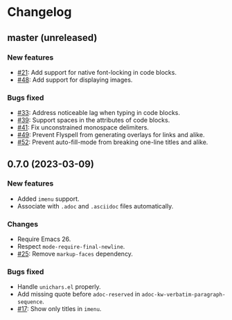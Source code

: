 # Changelog

## master (unreleased)

### New features

- [#21](https://github.com/bbatsov/adoc-mode/pull/21): Add support for native font-locking in code blocks.
- [#48](https://github.com/bbatsov/adoc-mode/pull/48): Add support for displaying images.

### Bugs fixed

- [#33](https://github.com/bbatsov/adoc-mode/issues/33): Address noticeable lag when typing in code blocks.
- [#39](https://github.com/bbatsov/adoc-mode/issues/39): Support spaces in the attributes of code blocks.
- [#41](https://github.com/bbatsov/adoc-mode/issues/41): Fix unconstrained monospace delimiters.
- [#49](https://github.com/bbatsov/adoc-mode/issues/49): Prevent Flyspell from generating overlays for links and alike.
- [#52](https://github.com/bbatsov/adoc-mode/issues/52): Prevent auto-fill-mode from breaking one-line titles and alike.

## 0.7.0 (2023-03-09)

### New features

- Added `imenu` support.
- Associate with `.adoc` and `.asciidoc` files automatically.

### Changes

- Require Emacs 26.
- Respect `mode-require-final-newline`.
- [#25](https://github.com/bbatsov/adoc-mode/issues/25): Remove `markup-faces` dependency.

### Bugs fixed

- Handle `unichars.el` properly.
- Add missing quote before `adoc-reserved` in `adoc-kw-verbatim-paragraph-sequence`.
- [#17](https://github.com/bbatsov/adoc-mode/issues/17): Show only titles in `imenu`.
